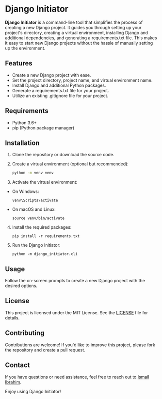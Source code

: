 # Django Initiator

**Django Initiator** is a command-line tool that simplifies the process of creating a new Django project. It guides you through setting up your project's directory, creating a virtual environment, installing Django and additional dependencies, and generating a requirements.txt file. This makes it easy to start new Django projects without the hassle of manually setting up the environment.

## Features

- Create a new Django project with ease.
- Set the project directory, project name, and virtual environment name.
- Install Django and additional Python packages.
- Generate a requirements.txt file for your project.
- Utilize an existing .gitignore file for your project.

## Requirements

- Python 3.6+
- pip (Python package manager)

## Installation

1. Clone the repository or download the source code.

2. Create a virtual environment (optional but recommended):
    ```bash
    python -m venv venv
    ```

3. Activate the virtual environment:

- On Windows:

  ```
  venv\Scripts\activate
  ```

- On macOS and Linux:

  ```
  source venv/bin/activate
  ```

4. Install the required packages:
    ```
    pip install -r requirements.txt
    ```

5. Run the Django Initiator:
    ```
    python -m django_initiator.cli
    ```

## Usage

Follow the on-screen prompts to create a new Django project with the desired options.

## License

This project is licensed under the MIT License. See the [LICENSE](LICENSE) file for details.

## Contributing

Contributions are welcome! If you'd like to improve this project, please fork the repository and create a pull request.

## Contact

If you have questions or need assistance, feel free to reach out to [Ismail Ibrahim](https://twitter.com/ismailsoftdev).

Enjoy using Django Initiator!
